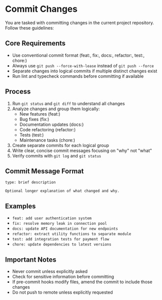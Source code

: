 # Commit Changes

You are tasked with committing changes in the current project repository. Follow these guidelines:

## Core Requirements

- Use conventional commit format (feat:, fix:, docs:, refactor:, test:, chore:)
- Always use `git push --force-with-lease` instead of `git push --force`
- Separate changes into logical commits if multiple distinct changes exist
- Run lint and typecheck commands before committing if available

## Process

1. Run `git status` and `git diff` to understand all changes
2. Analyze changes and group them logically:
   - New features (feat:)
   - Bug fixes (fix:)
   - Documentation updates (docs:)
   - Code refactoring (refactor:)
   - Tests (test:)
   - Maintenance tasks (chore:)
3. Create separate commits for each logical group
4. Write clear, concise commit messages focusing on "why" not "what"
5. Verify commits with `git log` and `git status`

## Commit Message Format

```
type: brief description

Optional longer explanation of what changed and why.
```

## Examples

- `feat: add user authentication system`
- `fix: resolve memory leak in connection pool`
- `docs: update API documentation for new endpoints`
- `refactor: extract utility functions to separate module`
- `test: add integration tests for payment flow`
- `chore: update dependencies to latest versions`

## Important Notes

- Never commit unless explicitly asked
- Check for sensitive information before committing
- If pre-commit hooks modify files, amend the commit to include those changes
- Do not push to remote unless explicitly requested
